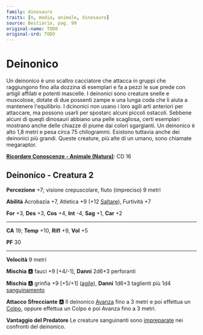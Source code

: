```yaml
---
family: dinosauro
traits: [n, media, animale, dinosauro]
source: Bestiario, pag. 99
original-name: TODO
original-srd: TODO
---
```


# Deinonico

Un deinonico è uno scaltro cacciatore che attacca in gruppi che raggiungono fino alla dozzina di esemplari e fa a pezzi le sue prede con artigli affilati e potenti mascelle. I deinonici sono creature snelle e muscolose, dotate di due possenti zampe e una lunga coda che li aiuta a mantenere l'equilibrio. I dcinonici non usano i loro agili arti anteriori per attaccare, ma possono usarli per spostarc alcuni piccoli ostacoli. Sebbene alcuni di queqti dinosauri abbiano una pelle scagliosa, certi esemplari mostrano anche delle chiazze di piume dai colori sgargianti. Un deinonico è alto 1,8 metri e pesa circa 75 chilogrammi. Esistono tuttavia anche dei deinonici più grandi. Queste creature, più alte di un umano, sono chiamate megaraptor.

**[Ricordare Conoscenze - Animale (Natura)](/azioni/ricordare-conoscenze)**: CD 16

## Deinonico - Creatura 2

**Percezione** +7; visione crepuscolare, fiuto (impreciso) 9 metri

**Abilità** Acrobazia +7, Atletica +9 (+12 [Saltare](/azioni/saltare)), Furtività +7

**For** +3, **Des** +3, **Cos** +4, **Int** -4, **Sag** +1, **Car** +2

***

**CA** 19; **Temp** +10, **Rifl** +9, **Vol** +5

**PF** 30

***

**Velocità** 9 metri

**Mischia** :a: fauci +9 \[+4/-1], **Danni** 2d6+3 perforanti

**Mischia** :a: grinfia +9 \[+5/+1] ([agile](/tratti/agile)), **Danni** 1d6+3 taglienti più 1d4 [sanguinamento](/condizioni/danno-persistente)

**Attacco Sfrecciante** :a: Il deinonico [Avanza](/azioni/avanzare) fino a 3 metri e poi effettua un [Colpo](/azioni/colpire), oppure effettua un Colpo e poi Avanza fino a 3 metri.

**Vantaggio del Predatore** Le creature sanguinanti sono [impreparate](/condizioni/impreparato) nei confronti del deinonico.
